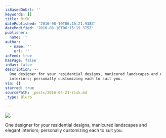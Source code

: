 ```yaml
---
isBasedOnUrl: ''
keywords: []
title: RiSK
datePublished: '2016-08-10T06:15:21.938Z'
dateModified: '2016-08-10T06:15:19.375Z'
publisher:
  name: ''
author:
  - name: ''
    url: ''
inFeed: true
hasPage: false
inNav: false
description: >-
  One designer for your residential designs, manicured landscapes and elegant
  interiors; personally customizing each to suit you.
via: {}
starred: true
sourcePath: _posts/2016-04-21-risk.md
_type: Blurb

---
```

![. ](https://the-grid-user-content.s3-us-west-2.amazonaws.com/c7cd289e-0cee-456f-af50-ff7582bfa0c8.jpg)

One designer for your residential designs, manicured landscapes and elegant interiors; personally customizing each to suit you.